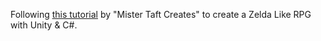 Following [this tutorial](https://youtube.com/playlist?list=PL4vbr3u7UKWp0iM1WIfRjCDTI03u43Zfu) by "Mister Taft Creates" to create a Zelda Like RPG with Unity & C#.